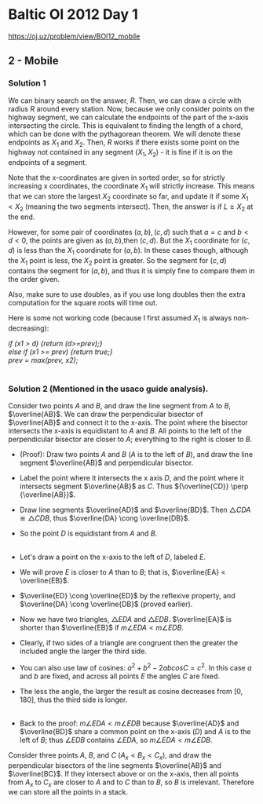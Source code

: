 # Baltic OI 2012 Day 1
https://oj.uz/problem/view/BOI12_mobile

## 2 - Mobile

### Solution 1

We can binary search on the answer, $R$. Then, we can draw a circle with radius $R$ around every station.
Now, because we only consider points on the highway segment, we can calculate the endpoints of the part of the x-axis intersecting the circle.
This is equivalent to finding the length of a chord, which can be done with the pythagorean theorem.
We will denote these endpoints as $X_1$ and $X_2$.
Then, $R$ works if there exists some point on the highway not contained in any segment $(X_1,X_2)$ - it is fine if it is on the endpoints of a segment.

Note that the x-coordinates are given in sorted order, so for strictly increasing x coordinates, the coordinate $X_1$ will strictly increase.
This means that we can store the largest $X_2$ coordinate so far, and update it if some $X_1 < X_2$ (meaning the two segments intersect). Then, the answer is if $L \ge X_2$ at the end.

However, for some pair of coordinates $(a,b),(c,d)$ such that $a = c$ and $b < d < 0$, the points are given as $(a,b)$,then $(c,d)$.
But the $X_1$ coordinate for $(c,d)$ is less than the $X_1$ coordinate for $(a,b)$. In these cases though, although the $X_1$ point is less, the $X_2$ point is greater.
So the segment for $(c,d)$ contains the segment for $(a,b)$, and thus it is simply fine to compare them in the order given.

Also, make sure to use doubles, as if you use long doubles then the extra computation for the square roots will time out.

Here is some not working code (because I first assumed $X_1$ is always non-decreasing):

<i>
if (x1 > d) {return (d>=prev);}<br>
else if (x1 >= prev) {return true;}<br>
prev = max(prev, x2);<br>
</i><br>

### Solution 2 (Mentioned in the usaco guide analysis).
Consider two points $A$ and $B$, and draw the line segment from $A$ to $B$, $\overline{AB}$. We can draw the perpendicular bisector of $\overline{AB}$ and connect it to the x-axis.
The point where the bisector intersects the x-axis is equidistant to $A$ and $B$. All points to the left of the perpendicular bisector are closer to $A$; everything to the right is closer to $B$. 
 - (Proof): Draw two points $A$ and $B$ ($A$ is to the left of $B$), and draw the line segment $\overline{AB}$ and perpendicular bisector.
 - Label the point where it intersects the x axis $D$, and the point where it intersects segment $\overline{AB}$ as $C$. Thus ${\overline{CD}} \perp {\overline{AB}}$.
 - Draw line segments $\overline{AD}$ and $\overline{BD}$. Then ${\triangle{CDA}} \cong {\triangle{CDB}}$, thus $\overline{DA} \cong \overline{DB}$.
 - So the point $D$ is equidistant from $A$ and $B$.<br><br>

 - Let's draw a point on the x-axis to the left of $D$, labeled $E$. 
 - We will prove $E$ is closer to $A$ than to $B$; that is, $\overline{EA} < \overline{EB}$.
 - $\overline{ED} \cong \overline{ED}$ by the reflexive property, and $\overline{DA} \cong \overline{DB}$ (proved earlier). 
 - Now we have two triangles, $\triangle EDA$ and $\triangle EDB$. $\overline{EA}$ is shorter than $\overline{EB}$ if $m{\angle EDA} < m{\angle EDB}$.
 - Clearly, if two sides of a triangle are congruent then the greater the included angle the larger the third side.
 - You can also use law of cosines: $a^2 + b^2 - 2abcosC = c^2.$ In this case $a$ and $b$ are fixed, and across all points $E$ the angles $C$ are fixed.
 - The less the angle, the larger the result as cosine decreases from $[0,180]$, thus the third side is longer.<br><br>

 - Back to the proof: $m\angle EDA < m\angle EDB$ because $\overline{AD}$ and $\overline{BD}$ share a common point on the x-axis ($D$) and $A$ is to the left of $B$; thus $\angle EDB$ contains $\angle EDA$, so $m{\angle EDA} < m{\angle EDB}$.

Consider three points $A$, $B$, and $C$ ($A_x<B_x<C_x$), and draw the perpendicular bisectors of the line segments $\overline{AB}$ and $\overline{BC}$.
If they intersect above or on the x-axis, then all points from $A_x$ to $C_x$ are closer to $A$ and to $C$ than to $B$, so $B$ is irrelevant.
Therefore we can store all the points in a stack.